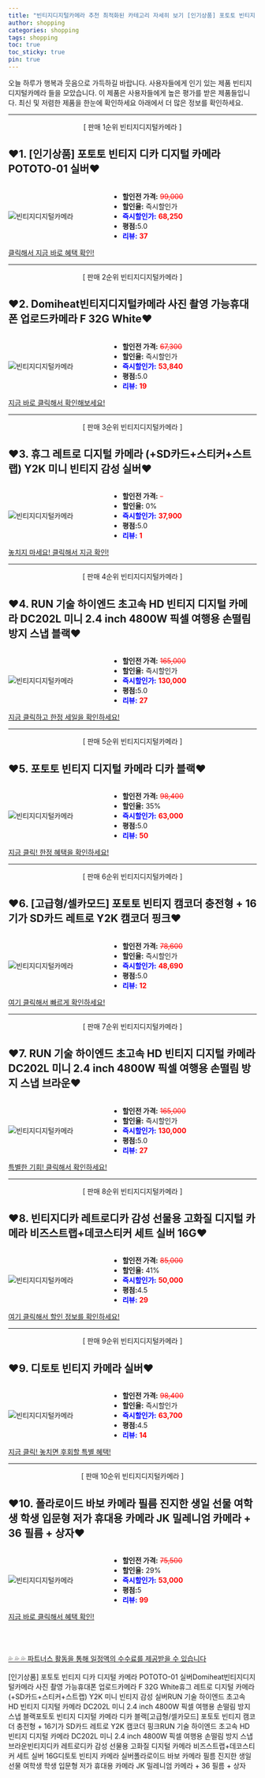 ```yaml
---
title: "빈티지디지털카메라 추천 최적화된 카테고리 자세히 보기 [인기상품] 포토토 빈티지 디카 디지털"
author: shopping
categories: shopping
tags: shopping
toc: true
toc_sticky: true
pin: true
---
```

오늘 하루가 행복과 웃음으로 가득하길 바랍니다. 사용자들에게 인기 있는 제품 빈티지디지털카메라 들을 모았습니다. 이 제품은 사용자들에게 높은 평가를 받은 제품들입니다. 최신 및 저렴한 제품을 한눈에 확인하세요 아래에서 더 많은 정보를 확인하세요.

---
<p class="toplist" style="margin: 0 auto; display: block; width: fit-content;">[ 판매 1순위 빈티지디지털카메라 ]</p>

<h2><strong>❤️1. [인기상품] 포토토 빈티지 디카 디지털 카메라 POTOTO-01 실버❤️</strong></h2>

<div style="display: flex; align-items: center;">
    <div style="flex: 0.4;">
        <img src="https://thumbnail9.coupangcdn.com/thumbnails/remote/230x230ex/image/vendor_inventory/05fb/07bcf468801f68a98a9447a90e74c03fb36be63c796cd605388a298bff56.png" alt="빈티지디지털카메라" style="max-width: 100%;">
    </div>
    <div style="flex: 0.6; margin-left: 10px;">
        <ul>
            <li><strong>할인전 가격:</strong> <del style="color: red;">99,000</del></li>
            <li><strong>할인율:</strong> 즉시할인가</li>
            <li><span style='color:blue'><strong>즉시할인가:</strong></span> <span style='color:red'><strong>68,250</strong></span></li>
            <li><strong>평점:</strong>5.0</li>
            <li><span style='color:blue'><strong>리뷰:</strong></span> <span style='color:red'><strong>37</strong></span></li>
        </ul>
    </div>
</div>
<div class="center">
    <a href="https://William4Davisa.github.io?lptag=AF9450613&subid=githubio&pageKey=8174338845&traceid=V0-153&itemId=23357801186&vendorItemId=90408265101" class="myButton">
        클릭해서 지금 바로 혜택 확인!
    </a>
</div>


---
<p class="toplist" style="margin: 0 auto; display: block; width: fit-content;">[ 판매 2순위 빈티지디지털카메라 ]</p>

<h2><strong>❤️2. Domiheat빈티지디지털카메라 사진 촬영 가능휴대폰 업로드카메라 F 32G White❤️</strong></h2>

<div style="display: flex; align-items: center;">
    <div style="flex: 0.4;">
        <img src="https://thumbnail6.coupangcdn.com/thumbnails/remote/230x230ex/image/vendor_inventory/7061/6c1bef32eaa3a6a19a52c319e3df550ebcfd8738e5c02983dfcd5b6f5242.jpg" alt="빈티지디지털카메라" style="max-width: 100%;">
    </div>
    <div style="flex: 0.6; margin-left: 10px;">
        <ul>
            <li><strong>할인전 가격:</strong> <del style="color: red;">67,300</del></li>
            <li><strong>할인율:</strong> 즉시할인가</li>
            <li><span style='color:blue'><strong>즉시할인가:</strong></span> <span style='color:red'><strong>53,840</strong></span></li>
            <li><strong>평점:</strong>5.0</li>
            <li><span style='color:blue'><strong>리뷰:</strong></span> <span style='color:red'><strong>19</strong></span></li>
        </ul>
    </div>
</div>
<div class="center">
    <a href="https://William4Davisa.github.io?lptag=AF9450613&subid=githubio&pageKey=7881260938&traceid=V0-153&itemId=21554259274&vendorItemId=90638009847" class="myButton">
        지금 바로 클릭해서 확인해보세요!
    </a>
</div>


---
<p class="toplist" style="margin: 0 auto; display: block; width: fit-content;">[ 판매 3순위 빈티지디지털카메라 ]</p>

<h2><strong>❤️3. 휴그 레트로 디지털 카메라 (+SD카드+스티커+스트랩) Y2K 미니 빈티지 감성 실버❤️</strong></h2>

<div style="display: flex; align-items: center;">
    <div style="flex: 0.4;">
        <img src="https://thumbnail6.coupangcdn.com/thumbnails/remote/230x230ex/image/vendor_inventory/f9f4/1144f912a8f947d79c422c051439344b5582310ed8685b8fce7fa89fa5b4.jpg" alt="빈티지디지털카메라" style="max-width: 100%;">
    </div>
    <div style="flex: 0.6; margin-left: 10px;">
        <ul>
            <li><strong>할인전 가격:</strong> <del style="color: red;">-</del></li>
            <li><strong>할인율:</strong> 0%</li>
            <li><span style='color:blue'><strong>즉시할인가:</strong></span> <span style='color:red'><strong>37,900</strong></span></li>
            <li><strong>평점:</strong>5.0</li>
            <li><span style='color:blue'><strong>리뷰:</strong></span> <span style='color:red'><strong>1</strong></span></li>
        </ul>
    </div>
</div>
<div class="center">
    <a href="https://William4Davisa.github.io?lptag=AF9450613&subid=githubio&pageKey=8214817357&traceid=V0-153&itemId=23593609421&vendorItemId=90619477690" class="myButton">
        놓치지 마세요! 클릭해서 지금 확인!
    </a>
</div>


---
<p class="toplist" style="margin: 0 auto; display: block; width: fit-content;">[ 판매 4순위 빈티지디지털카메라 ]</p>

<h2><strong>❤️4. RUN 기술 하이엔드 초고속 HD 빈티지 디지털 카메라 DC202L 미니 2.4 inch 4800W 픽셀 여행용 손떨림 방지 스냅 블랙❤️</strong></h2>

<div style="display: flex; align-items: center;">
    <div style="flex: 0.4;">
        <img src="https://thumbnail9.coupangcdn.com/thumbnails/remote/230x230ex/image/vendor_inventory/1c26/da548d5307554ab5ff2f55f371deef298268a7f78016651db0aac9fb0503.jpg" alt="빈티지디지털카메라" style="max-width: 100%;">
    </div>
    <div style="flex: 0.6; margin-left: 10px;">
        <ul>
            <li><strong>할인전 가격:</strong> <del style="color: red;">165,000</del></li>
            <li><strong>할인율:</strong> 즉시할인가</li>
            <li><span style='color:blue'><strong>즉시할인가:</strong></span> <span style='color:red'><strong>130,000</strong></span></li>
            <li><strong>평점:</strong>5.0</li>
            <li><span style='color:blue'><strong>리뷰:</strong></span> <span style='color:red'><strong>27</strong></span></li>
        </ul>
    </div>
</div>
<div class="center">
    <a href="https://William4Davisa.github.io?lptag=AF9450613&subid=githubio&pageKey=7959443088&traceid=V0-153&itemId=22003092239&vendorItemId=89115272336" class="myButton">
        지금 클릭하고 한정 세일을 확인하세요!
    </a>
</div>


---
<p class="toplist" style="margin: 0 auto; display: block; width: fit-content;">[ 판매 5순위 빈티지디지털카메라 ]</p>

<h2><strong>❤️5. 포토토 빈티지 디지털 카메라 디카 블랙❤️</strong></h2>

<div style="display: flex; align-items: center;">
    <div style="flex: 0.4;">
        <img src="https://thumbnail6.coupangcdn.com/thumbnails/remote/230x230ex/image/vendor_inventory/60b1/a39ac2555d042ba8960d0fc9f5cfe39289d8723d2a7e0ebae35e9b160ff5.png" alt="빈티지디지털카메라" style="max-width: 100%;">
    </div>
    <div style="flex: 0.6; margin-left: 10px;">
        <ul>
            <li><strong>할인전 가격:</strong> <del style="color: red;">98,400</del></li>
            <li><strong>할인율:</strong> 35%</li>
            <li><span style='color:blue'><strong>즉시할인가:</strong></span> <span style='color:red'><strong>63,000</strong></span></li>
            <li><strong>평점:</strong>5.0</li>
            <li><span style='color:blue'><strong>리뷰:</strong></span> <span style='color:red'><strong>50</strong></span></li>
        </ul>
    </div>
</div>
<div class="center">
    <a href="https://William4Davisa.github.io?lptag=AF9450613&subid=githubio&pageKey=8215350610&traceid=V0-153&itemId=23596235332&vendorItemId=88851957328" class="myButton">
        지금 클릭! 한정 혜택을 확인하세요!
    </a>
</div>


---
<p class="toplist" style="margin: 0 auto; display: block; width: fit-content;">[ 판매 6순위 빈티지디지털카메라 ]</p>

<h2><strong>❤️6. [고급형/셀카모드] 포토토 빈티지 캠코더 충전형 + 16기가 SD카드 레트로 Y2K 캠코더 핑크❤️</strong></h2>

<div style="display: flex; align-items: center;">
    <div style="flex: 0.4;">
        <img src="https://thumbnail7.coupangcdn.com/thumbnails/remote/230x230ex/image/vendor_inventory/9809/b1262f86a0b5e1365b0a811fd72733b55130675c4ca0994086aaef1e37cf.png" alt="빈티지디지털카메라" style="max-width: 100%;">
    </div>
    <div style="flex: 0.6; margin-left: 10px;">
        <ul>
            <li><strong>할인전 가격:</strong> <del style="color: red;">78,600</del></li>
            <li><strong>할인율:</strong> 즉시할인가</li>
            <li><span style='color:blue'><strong>즉시할인가:</strong></span> <span style='color:red'><strong>48,690</strong></span></li>
            <li><strong>평점:</strong>5.0</li>
            <li><span style='color:blue'><strong>리뷰:</strong></span> <span style='color:red'><strong>12</strong></span></li>
        </ul>
    </div>
</div>
<div class="center">
    <a href="https://William4Davisa.github.io?lptag=AF9450613&subid=githubio&pageKey=8176821296&traceid=V0-153&itemId=23368112234&vendorItemId=90398378769" class="myButton">
        여기 클릭해서 빠르게 확인하세요!
    </a>
</div>


---
<p class="toplist" style="margin: 0 auto; display: block; width: fit-content;">[ 판매 7순위 빈티지디지털카메라 ]</p>

<h2><strong>❤️7. RUN 기술 하이엔드 초고속 HD 빈티지 디지털 카메라 DC202L 미니 2.4 inch 4800W 픽셀 여행용 손떨림 방지 스냅 브라운❤️</strong></h2>

<div style="display: flex; align-items: center;">
    <div style="flex: 0.4;">
        <img src="https://thumbnail6.coupangcdn.com/thumbnails/remote/230x230ex/image/vendor_inventory/d23f/e4a9055be2563e685a14351d8457fd5b03b499708375518fcbdc77aa7a76.jpg" alt="빈티지디지털카메라" style="max-width: 100%;">
    </div>
    <div style="flex: 0.6; margin-left: 10px;">
        <ul>
            <li><strong>할인전 가격:</strong> <del style="color: red;">165,000</del></li>
            <li><strong>할인율:</strong> 즉시할인가</li>
            <li><span style='color:blue'><strong>즉시할인가:</strong></span> <span style='color:red'><strong>130,000</strong></span></li>
            <li><strong>평점:</strong>5.0</li>
            <li><span style='color:blue'><strong>리뷰:</strong></span> <span style='color:red'><strong>27</strong></span></li>
        </ul>
    </div>
</div>
<div class="center">
    <a href="https://William4Davisa.github.io?lptag=AF9450613&subid=githubio&pageKey=7959443088&traceid=V0-153&itemId=22003092240&vendorItemId=89115272346" class="myButton">
        특별한 기회! 클릭해서 확인하세요!
    </a>
</div>


---
<p class="toplist" style="margin: 0 auto; display: block; width: fit-content;">[ 판매 8순위 빈티지디지털카메라 ]</p>

<h2><strong>❤️8. 빈티지디카 레트로디카 감성 선물용 고화질 디지털 카메라 비즈스트랩+데코스티커 세트 실버 16G❤️</strong></h2>

<div style="display: flex; align-items: center;">
    <div style="flex: 0.4;">
        <img src="https://thumbnail10.coupangcdn.com/thumbnails/remote/230x230ex/image/vendor_inventory/2518/1c77df3e81aadb5a4e039928011334c86846c60a500d960b54f442f99793.jpg" alt="빈티지디지털카메라" style="max-width: 100%;">
    </div>
    <div style="flex: 0.6; margin-left: 10px;">
        <ul>
            <li><strong>할인전 가격:</strong> <del style="color: red;">85,000</del></li>
            <li><strong>할인율:</strong> 41%</li>
            <li><span style='color:blue'><strong>즉시할인가:</strong></span> <span style='color:red'><strong>50,000</strong></span></li>
            <li><strong>평점:</strong>4.5</li>
            <li><span style='color:blue'><strong>리뷰:</strong></span> <span style='color:red'><strong>29</strong></span></li>
        </ul>
    </div>
</div>
<div class="center">
    <a href="https://William4Davisa.github.io?lptag=AF9450613&subid=githubio&pageKey=7527128747&traceid=V0-153&itemId=19754821932&vendorItemId=86858268931" class="myButton">
        여기 클릭해서 할인 정보를 확인하세요!
    </a>
</div>


---
<p class="toplist" style="margin: 0 auto; display: block; width: fit-content;">[ 판매 9순위 빈티지디지털카메라 ]</p>

<h2><strong>❤️9. 디토토 빈티지 카메라 실버❤️</strong></h2>

<div style="display: flex; align-items: center;">
    <div style="flex: 0.4;">
        <img src="https://thumbnail8.coupangcdn.com/thumbnails/remote/230x230ex/image/vendor_inventory/9621/cb1ee1b7518a59858e7f83f31732953e7b140ead0484d5c559cbada3e2e6.png" alt="빈티지디지털카메라" style="max-width: 100%;">
    </div>
    <div style="flex: 0.6; margin-left: 10px;">
        <ul>
            <li><strong>할인전 가격:</strong> <del style="color: red;">98,400</del></li>
            <li><strong>할인율:</strong> 즉시할인가</li>
            <li><span style='color:blue'><strong>즉시할인가:</strong></span> <span style='color:red'><strong>63,700</strong></span></li>
            <li><strong>평점:</strong>4.5</li>
            <li><span style='color:blue'><strong>리뷰:</strong></span> <span style='color:red'><strong>14</strong></span></li>
        </ul>
    </div>
</div>
<div class="center">
    <a href="https://William4Davisa.github.io?lptag=AF9450613&subid=githubio&pageKey=7928840143&traceid=V0-153&itemId=21803405770&vendorItemId=90641692275" class="myButton">
        지금 클릭! 놓치면 후회할 특별 혜택!
    </a>
</div>


---
<p class="toplist" style="margin: 0 auto; display: block; width: fit-content;">[ 판매 10순위 빈티지디지털카메라 ]</p>

<h2><strong>❤️10. 폴라로이드 바보 카메라 필름 진지한 생일 선물 여학생 학생 입문형 저가 휴대용 카메라 JK 밀레니엄 카메라 + 36 필름 +  상자❤️</strong></h2>

<div style="display: flex; align-items: center;">
    <div style="flex: 0.4;">
        <img src="https://thumbnail8.coupangcdn.com/thumbnails/remote/230x230ex/image/vendor_inventory/38b1/8f251270d180cb1a851189ce3a8a44af434452aa7cb69999c857f4bce855.png" alt="빈티지디지털카메라" style="max-width: 100%;">
    </div>
    <div style="flex: 0.6; margin-left: 10px;">
        <ul>
            <li><strong>할인전 가격:</strong> <del style="color: red;">75,500</del></li>
            <li><strong>할인율:</strong> 29%</li>
            <li><span style='color:blue'><strong>즉시할인가:</strong></span> <span style='color:red'><strong>53,000</strong></span></li>
            <li><strong>평점:</strong>5</li>
            <li><span style='color:blue'><strong>리뷰:</strong></span> <span style='color:red'><strong>99</strong></span></li>
        </ul>
    </div>
</div>
<div class="center">
    <a href="https://William4Davisa.github.io?lptag=AF9450613&subid=githubio&pageKey=7122233508&traceid=V0-153&itemId=17835930629&vendorItemId=86637150386" class="myButton">
        지금 바로 클릭해서 혜택 확인!
    </a>
</div>

<br><br><br>[💦 💦 💦 파트너스 활동을 통해 일정액의 수수료를 제공받을 수 있습니다](https://link.coupang.com/a/bcpT2c)<br><br>[인기상품] 포토토 빈티지 디카 디지털 카메라 POTOTO-01 실버Domiheat빈티지디지털카메라 사진 촬영 가능휴대폰 업로드카메라 F 32G White휴그 레트로 디지털 카메라 (+SD카드+스티커+스트랩) Y2K 미니 빈티지 감성 실버RUN 기술 하이엔드 초고속 HD 빈티지 디지털 카메라 DC202L 미니 2.4 inch 4800W 픽셀 여행용 손떨림 방지 스냅 블랙포토토 빈티지 디지털 카메라 디카 블랙[고급형/셀카모드] 포토토 빈티지 캠코더 충전형 + 16기가 SD카드 레트로 Y2K 캠코더 핑크RUN 기술 하이엔드 초고속 HD 빈티지 디지털 카메라 DC202L 미니 2.4 inch 4800W 픽셀 여행용 손떨림 방지 스냅 브라운빈티지디카 레트로디카 감성 선물용 고화질 디지털 카메라 비즈스트랩+데코스티커 세트 실버 16G디토토 빈티지 카메라 실버폴라로이드 바보 카메라 필름 진지한 생일 선물 여학생 학생 입문형 저가 휴대용 카메라 JK 밀레니엄 카메라 + 36 필름 +  상자
